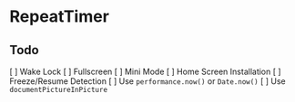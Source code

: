 # RepeatTimer

## Todo

[ ] Wake Lock
[ ] Fullscreen
[ ] Mini Mode
[ ] Home Screen Installation
[ ] Freeze/Resume Detection
[ ] Use `performance.now()` or `Date.now()`
[ ] Use `documentPictureInPicture`
